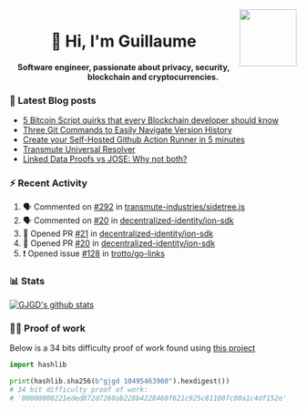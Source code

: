 <img align='right' src='https://user-images.githubusercontent.com/5713670/87202985-820dcb80-c2b6-11ea-9f56-7ec461c497c3.gif' width='100"'>

<h1 align="center">👋 Hi, I'm Guillaume</h1>
<h4 align="center">Software engineer, passionate about privacy, security, blockchain and cryptocurrencies.

### 📝 Latest Blog posts

<!-- BLOG-POST-LIST:START -->
- [5 Bitcoin Script quirks that every Blockchain developer should know](https://gjgd.medium.com/5-bitcoin-script-quirks-that-every-blockchain-developer-should-know-2b4bf05a9aae?source=rss-35e0d58bf235------2)
- [Three Git Commands to Easily Navigate Version History](https://gjgd.medium.com/three-git-commands-to-easily-navigate-version-history-95998c391353?source=rss-35e0d58bf235------2)
- [Create your Self-Hosted Github Action Runner in 5 minutes](https://gjgd.medium.com/create-your-self-hosted-github-action-runner-in-5-minutes-a9eff615edc4?source=rss-35e0d58bf235------2)
- [Transmute Universal Resolver](https://medium.com/transmute-techtalk/transmute-universal-resolver-b6c8509858f?source=rss-35e0d58bf235------2)
- [Linked Data Proofs vs JOSE: Why not both?](https://medium.com/transmute-techtalk/linked-data-proofs-vs-jose-why-not-both-1594393418cc?source=rss-35e0d58bf235------2)
<!-- BLOG-POST-LIST:END -->

### :zap: Recent Activity

<!--START_SECTION:activity-->
1. 🗣 Commented on [#292](https://github.com/transmute-industries/sidetree.js/issues/292) in [transmute-industries/sidetree.js](https://github.com/transmute-industries/sidetree.js)
2. 🗣 Commented on [#20](https://github.com/decentralized-identity/ion-sdk/issues/20) in [decentralized-identity/ion-sdk](https://github.com/decentralized-identity/ion-sdk)
3. 💪 Opened PR [#21](https://github.com/decentralized-identity/ion-sdk/pull/21) in [decentralized-identity/ion-sdk](https://github.com/decentralized-identity/ion-sdk)
4. 💪 Opened PR [#20](https://github.com/decentralized-identity/ion-sdk/pull/20) in [decentralized-identity/ion-sdk](https://github.com/decentralized-identity/ion-sdk)
5. ❗️ Opened issue [#128](https://github.com/trotto/go-links/issues/128) in [trotto/go-links](https://github.com/trotto/go-links)
<!--END_SECTION:activity-->

### 📊 Stats

[![GJGD's github stats](https://github-readme-stats.vercel.app/api?username=gjgd&count_private=true&show_icons=true&custom_title=My%20Github%20Stats)](https://github.com/anuraghazra/github-readme-stats)
  
### 👷‍♂️ Proof of work
  
Below is a 34 bits difficulty proof of work found using [this project](https://github.com/gjgd/gjgd-proof-of-work)
  
```python
import hashlib

print(hashlib.sha256(b"gjgd 10495463960").hexdigest())
# 34 bit difficulty proof of work:
# '00000000221eded872d7260ab228b4228460f621c925c811007c00a1c4df152e'
```
